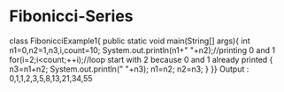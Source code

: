 # Fibonicci-Series
class FibonicciExample1{
public static void main(String[] args){
int n1=0,n2=1,n3,i,count=10;
System.out.println(n1+" "+n2);//printing 0 and 1
for(i=2;i<count;++i);//loop start with 2 because 0 and 1 already printed
{
n3=n1+n2;
System.out.println(" "+n3);
n1=n2;
n2=n3;
}
}}
Output :
0,1,1,2,3,5,8,13,21,34,55
